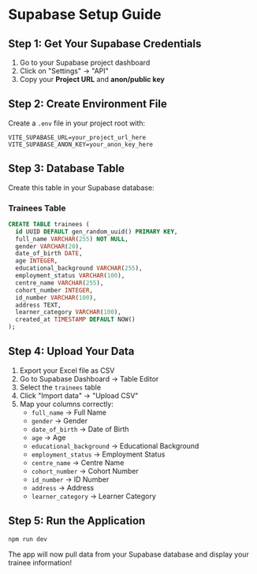 # Supabase Setup Guide

## Step 1: Get Your Supabase Credentials

1. Go to your Supabase project dashboard
2. Click on "Settings" → "API"
3. Copy your **Project URL** and **anon/public key**

## Step 2: Create Environment File

Create a `.env` file in your project root with:

```
VITE_SUPABASE_URL=your_project_url_here
VITE_SUPABASE_ANON_KEY=your_anon_key_here
```

## Step 3: Database Table

Create this table in your Supabase database:

### Trainees Table
```sql
CREATE TABLE trainees (
  id UUID DEFAULT gen_random_uuid() PRIMARY KEY,
  full_name VARCHAR(255) NOT NULL,
  gender VARCHAR(20),
  date_of_birth DATE,
  age INTEGER,
  educational_background VARCHAR(255),
  employment_status VARCHAR(100),
  centre_name VARCHAR(255),
  cohort_number INTEGER,
  id_number VARCHAR(100),
  address TEXT,
  learner_category VARCHAR(100),
  created_at TIMESTAMP DEFAULT NOW()
);
```

## Step 4: Upload Your Data

1. Export your Excel file as CSV
2. Go to Supabase Dashboard → Table Editor
3. Select the `trainees` table
4. Click "Import data" → "Upload CSV"
5. Map your columns correctly:
   - `full_name` → Full Name
   - `gender` → Gender
   - `date_of_birth` → Date of Birth
   - `age` → Age
   - `educational_background` → Educational Background
   - `employment_status` → Employment Status
   - `centre_name` → Centre Name
   - `cohort_number` → Cohort Number
   - `id_number` → ID Number
   - `address` → Address
   - `learner_category` → Learner Category

## Step 5: Run the Application

```bash
npm run dev
```

The app will now pull data from your Supabase database and display your trainee information! 